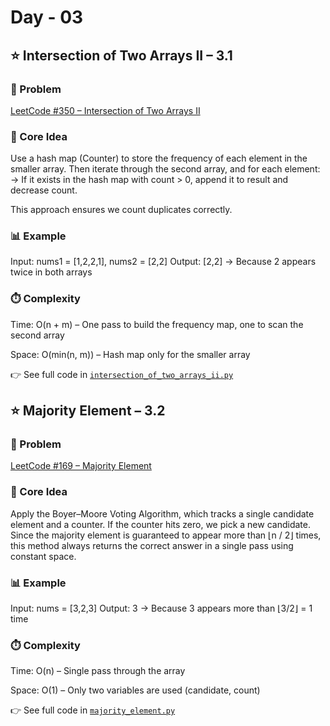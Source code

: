 # Day - 03
## ⭐️ Intersection of Two Arrays II – 3.1
### 🔗 Problem
[LeetCode #350 – Intersection of Two Arrays II](https://leetcode.com/problems/intersection-of-two-arrays-ii/description/)

### 🧠 Core Idea
Use a hash map (Counter) to store the frequency of each element in the smaller array.
Then iterate through the second array, and for each element:
→ If it exists in the hash map with count > 0, append it to result and decrease count.

This approach ensures we count duplicates correctly.

### 📊 Example
Input: nums1 = [1,2,2,1], nums2 = [2,2]
Output: [2,2] → Because 2 appears twice in both arrays

### ⏱️ Complexity
Time: O(n + m) – One pass to build the frequency map, one to scan the second array

Space: O(min(n, m)) – Hash map only for the smaller array

👉 See full code in [`intersection_of_two_arrays_ii.py`](https://github.com/lyushher/LeetCode-Python-Easy-DSA/blob/main/day-03/intersection_of_two_arrays_2.py)

## ⭐️ Majority Element – 3.2
### 🔗 Problem
[LeetCode #169 – Majority Element](https://leetcode.com/problems/majority-element/description/)

### 🧠 Core Idea
Apply the Boyer–Moore Voting Algorithm, which tracks a single candidate element and a counter.
If the counter hits zero, we pick a new candidate.
Since the majority element is guaranteed to appear more than ⌊n / 2⌋ times,
this method always returns the correct answer in a single pass using constant space.

### 📊 Example
Input: nums = [3,2,3]
Output: 3 → Because 3 appears more than ⌊3/2⌋ = 1 time

### ⏱️ Complexity
Time: O(n) – Single pass through the array

Space: O(1) – Only two variables are used (candidate, count)

👉 See full code in [`majority_element.py`](https://github.com/lyushher/LeetCode-Python-Easy-DSA/blob/main/day-03/majority_element.py)

